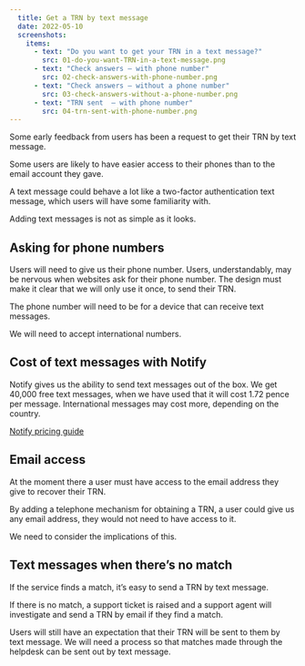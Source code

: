 ```yaml
---
  title: Get a TRN by text message
  date: 2022-05-10
  screenshots:
    items:
      - text: "Do you want to get your TRN in a text message?"
        src: 01-do-you-want-TRN-in-a-text-message.png
      - text: "Check answers – with phone number"
        src: 02-check-answers-with-phone-number.png
      - text: "Check answers – without a phone number"
        src: 03-check-answers-without-a-phone-number.png
      - text: "TRN sent  – with phone number"
        src: 04-trn-sent-with-phone-number.png
---
```


Some early feedback from users has been a request to get their TRN by text message.

Some users are likely to have easier access to their phones than to the email account they gave.

A text message could behave a lot like a two-factor authentication text message, which users will have some familiarity with.

Adding text messages is not as simple as it looks.

## Asking for phone numbers

Users will need to give us their phone number. Users, understandably, may be nervous when websites ask for their phone number. The design must make it clear that we will only use it once, to send their TRN.

The phone number will need to be for a device that can receive text messages.

We will need to accept international numbers.

## Cost of text messages with Notify

Notify gives us the ability to send text messages out of the box. We get 40,000 free text messages, when we have used that it will cost 1.72 pence per message. International messages may cost more, depending on the country.

[Notify pricing guide](https://www.notifications.service.gov.uk/pricing)

## Email access

At the moment there a user must have access to the email address they give to recover their TRN.

By adding a telephone mechanism for obtaining a TRN, a user could give us any email address, they would not need to have access to it.

We need to consider the implications of this.

## Text messages when there’s no match

If the service finds a match, it’s easy to send a TRN by text message.

If there is no match, a support ticket is raised and a support agent will investigate and send a TRN by email if they find a match.

Users will still have an expectation that their TRN will be sent to them by text message. We will need a process so that matches made through the helpdesk can be sent out by text message.
